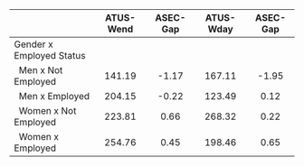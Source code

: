
|                      |    ATUS-Wend |     ASEC-Gap |    ATUS-Wday |     ASEC-Gap |
| -------------------- | :----------: | :----------: | :----------: | :----------: |
| Gender x Employed Status |              |              |              |              |
| &nbsp;&nbsp;Men x Not Employed |       141.19 |        -1.17 |       167.11 |        -1.95 |
| &nbsp;&nbsp;Men x Employed |       204.15 |        -0.22 |       123.49 |         0.12 |
| &nbsp;&nbsp;Women x Not Employed |       223.81 |         0.66 |       268.32 |         0.22 |
| &nbsp;&nbsp;Women x Employed |       254.76 |         0.45 |       198.46 |         0.65 |


